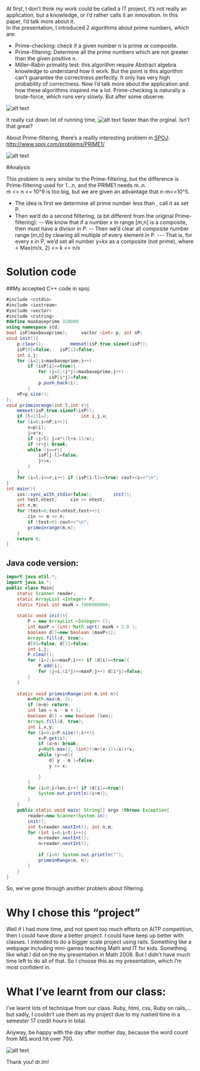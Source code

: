At first, I don’t think my work could be called a IT project, it’s not really an application, but a knowledge, or I’d rather calls it an innovation. In this paper, I’d talk more about it.  
In the presentation, I introduced 2 algorithms about prime numbers, which are:
-	Prime-checking: check if a given number n is prime or composite.
-	Prime-filtering: Determine all the prime numbers which are not greater than the given positive n.
-	Miller–Rabin primality test: this algorithm require Abstract algebra knowledge to understand how it work. But the point is this algorithm can’t guarantee the correctness perfectly. It only has  very high probability of correctness.
Now I’d talk more about the application and how these algorithms inspired  me a lot.
Prime-checking is naturally a brute-force, which runs very slowly. But after some observe: 

![alt text](http://i.imgur.com/tZrMUQF.gif "Formular1")

It really cut down lot of running time, ![alt text](http://i.imgur.com/5Z3VwCJ.gif "sqrtn")  faster than the orginal. Isn’t that great? 


About Prime-filtering, there’s a reallly interesting problem in [SPOJ](http://www.spoj.com):     [http://www.spoj.com/problems/PRIME1/
](http://www.spoj.com/problems/PRIME1/)

![alt text](http://i.imgur.com/bOPtsE3.png "Problem")

#Analysis

This problem is very similar to the Prime-filtering, but the difference is Prime-filtering used for 1…n, and the PRIME1 needs m..n.  
m <= n <= 10^9 is too big, but we are given an advantage that  n-m<=10^5.
- The idea is first we determine all prime number less than  , call it as set P. 
- Then we’d do a second filltering, (a  bit different from the original Prime-filtering):
--	We know that if a number x in range [m,n]  is a composite, then   must have a divisor in P.
--	Then we’d clear all composite number  range [m,n] by clearing all multiple of every element in P.
---	That is, for every x in P, we’d set all number y=kx as a composite (not prime), where   < Max(m/x, 2) <= k <= n/x

# Solution code
##My accepted C++ code in spoj:
``` csharp
#include <cstdio>
#include <iostream>
#include <vector>
#include <cstring>
#define maxbaseprime 320000
using namespace std;
bool isP[maxbaseprime];     vector <int> p; int nP;
void init(){
    p.clear();          memset(isP,true,sizeof(isP));
    isP[0]=false;   isP[1]=false;
    int i,j;
    for (i=2;i<maxbaseprime;i++)
        if (isP[i]==true){
            for (j=2;(i*j)<maxbaseprime;j++)
                isP[i*j]=false;
            p.push_back(i);
        }
    nP=p.size();
};
void primeinrange(int l,int r){
    memset(isP,true,sizeof(isP));
    if (l<2)l=2;            int i,j,x;
    for (i=0;i<nP;i++){
        x=p[i];
        j=x*x;
        if (j<l) j=x*((l+x-1)/x);
        if (r<j) break;
        while (j<=r){
            isP[j-l]=false;
            j+=x;
        }
    }
    for (i=l;i<=r;i++) if (isP[i-l]==true) cout<<i<<"\n";
}
int main(){
	ios::sync_with_stdio(false);		init();
    int test,ntest;     cin >> ntest;
    int n,m;
    for (test=0;test<ntest;test++){
        cin >> m >> n;
        if (test>0) cout<<"\n";
        primeinrange(m,n);
    }
    return 0;
}
```
## Java code version:
```java
import java.util.*;
import java.io.*;
public class Main{
	static Scanner reader;
	static ArrayList <Integer> P;
	static final int maxN = 1000000000;
	
	static void init(){
		P = new ArrayList <Integer> ();
		int maxP = (int) Math.sqrt( maxN + 2.0 );
		boolean d[]=new boolean [maxP+2];
		Arrays.fill(d, true);
		d[0]=false; d[1]=false;
		int i,j;
		P.clear();
		for (i=2;i<=maxP;i++) if (d[i]==true){
			P.add(i);
			for (j=i;(i*j)<=maxP;j++) d[i*j]=false;
		}
	}
	
	static void primeinRange(int m,int n){
		m=Math.max(m, 2);
		if (n<m) return;
		int len = n - m + 1;
		boolean d[] = new boolean [len];
		Arrays.fill(d, true);
		int i,x,y;
		for (i=0;i<P.size();i++){
			x=P.get(i); 
			if (x>n) break;
			y=Math.max(2, (int)((m+(x-1))/x))*x;
			while (y<=n){
				d[ y - m ]=false;
				y += x;

			}
		}
		for (i=0;i<len;i++) if (d[i]==true){
			System.out.println((i+m));
		}
	}
    public static void main( String[] args )throws Exception{
    	reader=new Scanner(System.in);
    	init();
    	int t=reader.nextInt(); int n,m;
    	for (int i=0;i<t;i++){
    		m=reader.nextInt();
    		n=reader.nextInt();
    		
    		if (i>0) System.out.println("");
    		primeinRange(m, n);
    	}
    }
}
```


So, we’ve gone through another problem about filtering. 

# Why I chose this “project”
Well if I had more time, and not spent too much efforts on AITP competition, then I could have done a better project. I could have keep up better with classes. I intended to do a bigger scale project using rails. Something like a webpage including mini-games teaching Math and IT for kids. Something like what I did on the my presentation in Math 2008. But I didn’t have much time left to do all of that. So I choose this as my presentation, which I’m most confident in.
# What I’ve learnt from our class:
I’ve learnt lots of technique from our class. Ruby, html, css, Ruby on rails,… but sadly, I couldn’t use them as my project due to my rushed time in a semester 17 credit hours in total.

Anyway, be happy with the day after mother day, because the word count from MS.word hit over 700.

![alt text](https://lansingchurch.files.wordpress.com/2014/02/1723893-875275-firework-streaks-in-night-sky-celebration-background.jpg "celebration")


Thank you! dr.Im! 
